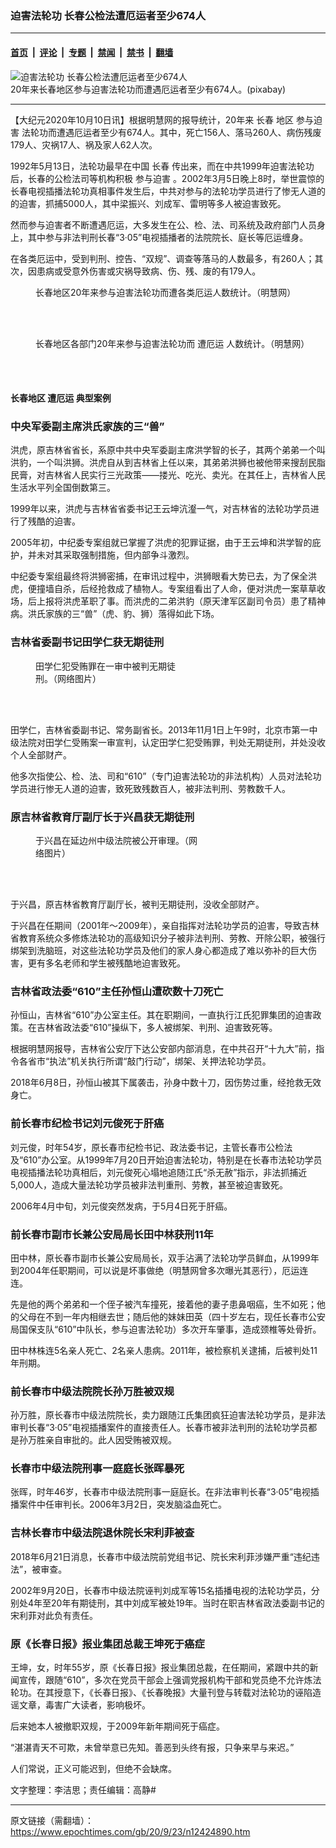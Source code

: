 ### 迫害法轮功 长春公检法遭厄运者至少674人

---

#### [首页](../../../..?n12424890) &nbsp;|&nbsp; [评论](../../../../../epoch-comment?n12424890) &nbsp;|&nbsp; [专题](../../../../../epoch-special?n12424890) &nbsp;|&nbsp; [禁闻](../../../../../epoch-news?n12424890) &nbsp;|&nbsp; [禁书](../../../../../books?n12424890) &nbsp;|&nbsp; [翻墙](https://github.com/gfw-breaker/nogfw/blob/master/README.md?n12424890)


<div><img alt="迫害法轮功 长春公检法遭厄运者至少674人" class="attachment-djy_600_400 size-djy_600_400 wp-post-image" src="https://i.epochtimes.com/assets/uploads/2020/09/clouds-pixabay-600x400.jpg"/>
<div class="caption">
 20年来长春地区参与迫害法轮功而遭遇厄运者至少有674人。(pixabay)
</div></div><hr/><div class="post_content" id="artbody" itemprop="articleBody">
 <!-- article content begin -->
 <p>
  【大纪元2020年10月10日讯】根据明慧网的报导统计，20年来
  <ok href="https://www.epochtimes.com/gb/tag/%E9%95%BF%E6%98%A5.html">
   长春
  </ok>
  地区
  <ok href="https://www.epochtimes.com/gb/tag/%E5%8F%82%E4%B8%8E%E8%BF%AB%E5%AE%B3.html">
   参与迫害
  </ok>
  法轮功而遭遇厄运者至少有674人。其中，死亡156人、落马260人、病伤残废179人、灾祸17人、祸及家人62人次。
 </p>
 <p>
  1992年5月13日，法轮功最早在中国
  <ok href="https://www.epochtimes.com/gb/tag/%E9%95%BF%E6%98%A5.html">
   长春
  </ok>
  传出来，而在中共1999年迫害法轮功后，长春的公检法司等机构积极
  <ok href="https://www.epochtimes.com/gb/tag/%E5%8F%82%E4%B8%8E%E8%BF%AB%E5%AE%B3.html">
   参与迫害
  </ok>
  。2002年3月5日晚上8时，举世震惊的长春电视插播法轮功真相事件发生后，中共对参与的法轮功学员进行了惨无人道的的迫害，抓捕5000人，其中梁振兴、刘成军、雷明等多人被迫害致死。
 </p>
 <p>
  然而参与迫害者不断遭遇厄运，大多发生在公、检、法、司系统及政府部门人员身上，其中参与非法判刑长春“3·05”电视插播者的法院院长、庭长等厄运缠身。
 </p>
 <p>
  在各类厄运中，受到判刑、控告、“双规”、调查等落马的人数最多，有260人；其次，因患病或受意外伤害或灾祸导致病、伤、残、废的有179人。
 </p>
 <figure aria-describedby="caption-attachment-12424992" class="wp-caption aligncenter" id="attachment_12424992" style="width: 600px">
  <ok href="https://i.epochtimes.com/assets/uploads/2020/09/2020-9-17-mh-ebao-changchun-1.png" target="_blank">
   <img alt="" class="size-large wp-image-12424992" src="https://i.epochtimes.com/assets/uploads/2020/09/2020-9-17-mh-ebao-changchun-1-600x429.png"/>
  </ok>
  <br/><figcaption class="wp-caption-text" id="caption-attachment-12424992">
   长春地区20年来参与迫害法轮功而遭各类厄运人数统计。（明慧网）
  </figcaption><br/>
 </figure><br/>
 <figure aria-describedby="caption-attachment-12424999" class="wp-caption aligncenter" id="attachment_12424999" style="width: 600px">
  <ok href="https://i.epochtimes.com/assets/uploads/2020/09/2020-9-17-mh-ebao-changchun-2.png" target="_blank">
   <img alt="" class="size-large wp-image-12424999" src="https://i.epochtimes.com/assets/uploads/2020/09/2020-9-17-mh-ebao-changchun-2-600x429.png"/>
  </ok>
  <br/><figcaption class="wp-caption-text" id="caption-attachment-12424999">
   长春地区各部门20年来参与迫害法轮功而
   <ok href="https://www.epochtimes.com/gb/tag/%E9%81%AD%E5%8E%84%E8%BF%90.html">
    遭厄运
   </ok>
   人数统计。（明慧网）
  </figcaption><br/>
 </figure><br/>
 <h4>
  <b>
   长春地区
   <ok href="https://www.epochtimes.com/gb/tag/%E9%81%AD%E5%8E%84%E8%BF%90.html">
    遭厄运
   </ok>
   典型案例
  </b>
 </h4>
 <h3>
  中央军委副主席洪氏家族的三“兽”
 </h3>
 <p>
  洪虎，原吉林省省长，系原中共中央军委副主席洪学智的长子，其两个弟弟一个叫洪豹，一个叫洪狮。洪虎自从到吉林省上任以来，其弟弟洪狮也被他带来搜刮民脂民膏，对吉林省人民实行三光政策——搂光、吃光、卖光。在其任上，吉林省人民生活水平列全国倒数第三。
 </p>
 <p>
  1999年以来，洪虎与吉林省省委书记王云坤沆瀣一气，对吉林省的法轮功学员进行了残酷的迫害。
 </p>
 <p>
  2005年初，中纪委专案组就已掌握了洪虎的犯罪证据，由于王云坤和洪学智的庇护，并未对其采取强制措施，但内部争斗激烈。
 </p>
 <p>
  中纪委专案组最终将洪狮密捕，在审讯过程中，洪狮眼看大势已去，为了保全洪虎，便撞墙自杀，后经抢救成了植物人。专案组看出了人命，便对洪虎一案草草收场，后上报将洪虎革职了事。而洪虎的二弟洪豹（原天津军区副司令员）患了精神病。洪氏家族的三“兽”（虎、豹、狮）落得如此下场。
 </p>
 <h3>
  吉林省委副书记田学仁获无期徒刑
 </h3>
 <figure aria-describedby="caption-attachment-12425023" class="wp-caption aligncenter" id="attachment_12425023" style="width: 240px">
  <ok href="https://i.epochtimes.com/assets/uploads/2020/09/2020-9-17-i083130_03.jpg" target="_blank">
   <img alt="" class="size-full wp-image-12425023" src="https://i.epochtimes.com/assets/uploads/2020/09/2020-9-17-i083130_03.jpg"/>
  </ok>
  <br/><figcaption class="wp-caption-text" id="caption-attachment-12425023">
   田学仁犯受贿罪在一审中被判无期徒刑。（网络图片）
  </figcaption><br/>
 </figure><br/>
 <p>
  田学仁，吉林省委副书记、常务副省长。2013年11月1日上午9时，北京市第一中级法院对田学仁受贿案一审宣判，认定田学仁犯受贿罪，判处无期徒刑，并处没收个人全部财产。
 </p>
 <p>
  他多次指使公、检、法、司和“610”（专门迫害法轮功的非法机构）人员对法轮功学员进行惨无人道的迫害，致死致残数百人，被非法判刑、劳教数千人。
 </p>
 <h3>
  原吉林省教育厅副厅长于兴昌获无期徒刑
 </h3>
 <figure aria-describedby="caption-attachment-12425033" class="wp-caption aligncenter" id="attachment_12425033" style="width: 266px">
  <ok href="https://i.epochtimes.com/assets/uploads/2020/09/2020-9-17-i083130_04.jpg" target="_blank">
   <img alt="" class="size-full wp-image-12425033" src="https://i.epochtimes.com/assets/uploads/2020/09/2020-9-17-i083130_04.jpg"/>
  </ok>
  <br/><figcaption class="wp-caption-text" id="caption-attachment-12425033">
   于兴昌在延边州中级法院被公开审理。（网络图片）
  </figcaption><br/>
 </figure><br/>
 <p>
  于兴昌，原吉林省教育厅副厅长，被判无期徒刑，没收全部财产。
 </p>
 <p>
  于兴昌在任期间（2001年～2009年），亲自指挥对法轮功学员的迫害，导致吉林省教育系统众多修炼法轮功的高级知识分子被非法判刑、劳教、开除公职，被强行绑架到洗脑班，对这些法轮功学员及他们的家人身心都造成了难以弥补的巨大伤害，更有多名老师和学生被残酷地迫害致死。
 </p>
 <h3>
  吉林省政法委“610”主任孙恒山遭砍数十刀死亡
 </h3>
 <p>
  孙恒山，吉林省“610”办公室主任。其在职期间，一直执行江氏犯罪集团的迫害政策。在吉林省政法委“610”操纵下，多人被绑架、判刑、迫害致死等。
 </p>
 <p>
  根据明慧网报导，吉林省公安厅下达公安部内部消息，在中共召开“十九大”前，指令各省市“执法”机关执行所谓“敲门行动”，绑架、关押法轮功学员。
 </p>
 <div class="article-meta">
  <div class="date">
   2018年6月8日，孙恒山被其下属袭击，孙身中数十刀，因伤势过重，经抢救无效身亡。
  </div>
 </div>
 <h3>
  前长春市纪检书记刘元俊死于肝癌
 </h3>
 <p>
  刘元俊，时年54岁，原长春市纪检书记、政法委书记，主管长春市公检法及“610”办公室。从1999年7月20日开始迫害法轮功，特别是在长春市法轮功学员电视插播法轮功真相后，刘元俊死心塌地追随江氏“杀无赦”指示，非法抓捕近5,000人，造成大量法轮功学员被非法判重刑、劳教，甚至被迫害致死。
 </p>
 <p>
  2006年4月中旬，刘元俊突然发病，于5月4日死于肝癌。
 </p>
 <h3>
  前长春市副市长兼公安局局长田中林获刑11年
 </h3>
 <p>
  田中林，原长春市副市长兼公安局局长，双手沾满了法轮功学员鲜血，从1999年到2004年任职期间，可以说是坏事做绝（明慧网曾多次曝光其恶行），厄运连连。
 </p>
 <p>
  先是他的两个弟弟和一个侄子被汽车撞死，接着他的妻子患鼻咽癌，生不如死；他的父母在不到一年内相继去世；随后他的妹妹田英（四十岁左右，现任长春市公安局国保支队“610”中队长，参与迫害法轮功）多次开车肇事，造成颈椎等处骨折。
 </p>
 <p>
  田中林株连5名亲人死亡、2名亲人患病。2011年，被检察机关逮捕，后被判处11年刑期。
 </p>
 <h3>
  前长春市中级法院院长孙万胜被双规
 </h3>
 <p>
  孙万胜，原长春市中级法院院长，卖力跟随江氏集团疯狂迫害法轮功学员，是非法审判长春“3·05”电视插播案件的直接责任人。长春市被非法判刑的法轮功学员都是孙万胜亲自审批的。此人因受贿被双规。
 </p>
 <h3>
  长春市中级法院刑事一庭庭长张晖暴死
 </h3>
 <p>
  张晖，时年46岁，长春市中级法院刑事一庭庭长。在非法审判长春“3·05”电视插播案件中任审判长。2006年3月2日，突发脑溢血死亡。
 </p>
 <h3>
  吉林长春市中级法院退休院长宋利菲被查
 </h3>
 <p>
  2018年6月21日消息，长春市中级法院前党组书记、院长宋利菲涉嫌严重“违纪违法”，被审查。
 </p>
 <p>
  2002年9月20日，长春市中级法院诬判刘成军等15名插播电视的法轮功学员，分别处4年至20年有期徒刑，其中刘成军被处19年。当时在职吉林省政法委副书记的宋利菲对此负有责任。
 </p>
 <h3>
  原《长春日报》报业集团总裁王坤死于癌症
 </h3>
 <p>
  王坤，女，时年55岁，原《长春日报》报业集团总裁，在任期间，紧跟中共的新闻宣传，跟随“610”，多次在党员干部会上强调党报机构干部和党员绝不允许炼法轮功。在其授意下，《长春日报》、《长春晚报》大量刊登与转载对法轮功的诬陷造谣文章，毒害广大读者，影响极坏。
 </p>
 <p>
  后来她本人被撤职双规，于2009年新年期间死于癌症。
 </p>
 <p>
  “湛湛青天不可欺，未曾举意已先知。善恶到头终有报，只争来早与来迟。”
 </p>
 <p>
  人们常说，正义可能迟到，但绝不会缺席。
 </p>
 <p>
  文字整理：李洁思；责任编辑：高静#
 </p>
 <!-- article content end -->
 <div id="below_article_ad">
 </div>
</div>


---

原文链接（需翻墙）：https://www.epochtimes.com/gb/20/9/23/n12424890.htm